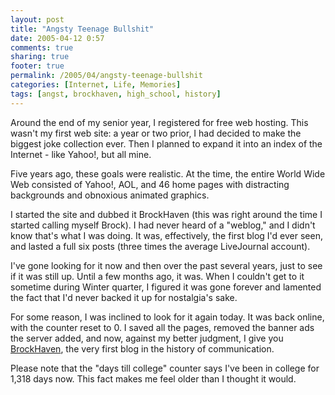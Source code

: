 ```yaml
---
layout: post
title: "Angsty Teenage Bullshit"
date: 2005-04-12 0:57
comments: true
sharing: true
footer: true
permalink: /2005/04/angsty-teenage-bullshit
categories: [Internet, Life, Memories]
tags: [angst, brockhaven, high_school, history]
---
```

Around the end of my senior year, I registered for free web hosting.  This wasn't my first web site: a year or two prior, I had decided to make the biggest joke collection ever.  Then I planned to expand it into an index of the Internet - like Yahoo!, but all mine.

Five years ago, these goals were realistic.  At the time, the entire World Wide Web consisted of Yahoo!, AOL, and 46 home pages with distracting backgrounds and obnoxious animated graphics.

I started the site and dubbed it BrockHaven (this was right around the time I started calling myself Brock).  I had never heard of a "weblog," and I didn't know that's what I was doing.  It was, effectively, the first blog I'd ever seen, and lasted a full six posts (three times the average LiveJournal account).

I've gone looking for it now and then over the past several years, just to see if it was still up.  Until a few months ago, it was.  When I couldn't get to it sometime during Winter quarter, I figured it was gone forever and lamented the fact that I'd never backed it up for nostalgia's sake.

For some reason, I was inclined to look for it again today.  It was back online, with the counter reset to 0.  I saved all the pages, removed the banner ads the server added, and now, against my better judgment, I give you <a href="/brockhaven/">BrockHaven</a>, the very first blog in the history of communication.

Please note that the "days till college" counter says I've been in college for 1,318 days now.  This fact makes me feel older than I thought it would.
